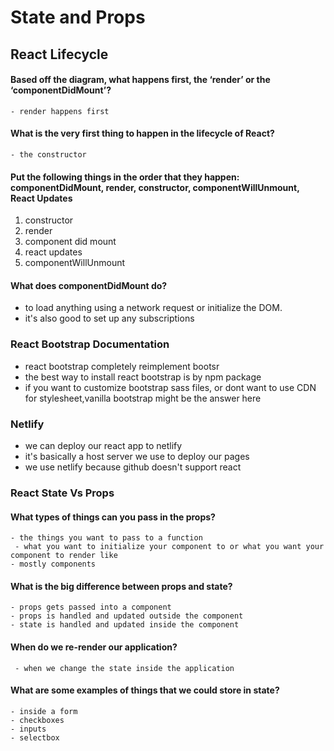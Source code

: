 # State and Props

## React Lifecycle
#### Based off the diagram, what happens first, the ‘render’ or the ‘componentDidMount’?
	- render happens first

#### What is the very first thing to happen in the lifecycle of React?
	- the constructor

####  Put the following things in the order that they happen: componentDidMount, render, constructor, componentWillUnmount, React Updates

1. constructor 
2. render 
3. component did mount 
4. react updates 
5. componentWillUnmount

####  What does componentDidMount do?
* to load anything using a network request or initialize the DOM.
* it's also good to set up any subscriptions

### React Bootstrap Documentation
- react bootstrap completely reimplement bootsr
- the best way to install react bootstrap is by npm package
- if you want to customize bootstrap sass files, or dont want to use CDN for stylesheet,vanilla bootstrap might be the answer here

### Netlify
- we can deploy our react app to netlify
- it's basically a host server we use to deploy our pages
- we use netlify because github doesn't support react

### React State Vs Props

####  What types of things can you pass in the props?
	- the things you want to pass to a function
	 - what you want to initialize your component to or what you want your component to render like
	- mostly components
####  What is the big difference between props and state?
	- props gets passed into a component
	- props is handled and updated outside the component
	- state is handled and updated inside the component
	

#### When do we re-render our application?
	 - when we change the state inside the application

#### What are some examples of things that we could store in state?
	- inside a form 
	- checkboxes
	- inputs
	- selectbox


